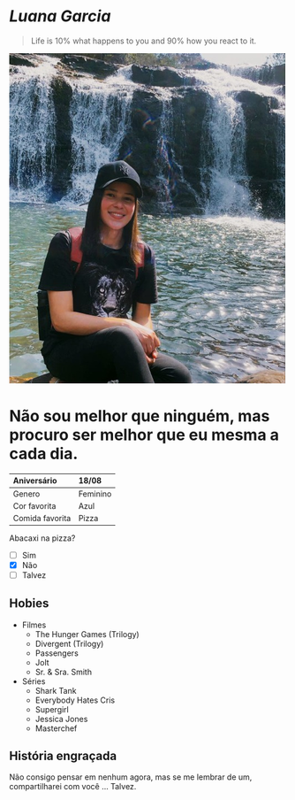 # _Luana Garcia_

>Life is 10% what happens to you and 90% how you react to it.

![Eu](imagem/eu-500.jpeg)

Não sou melhor que ninguém, mas procuro ser melhor que eu mesma a cada dia.
===

| Aniversário | 18/08 |
|:-----------|:-----|
| Genero | Feminino  |
|Cor favorita| Azul |
|Comida favorita| Pizza|

Abacaxi na pizza?
- [ ] Sim
- [x] Não
- [ ] Talvez
## Hobies
- Filmes 
  - The Hunger Games (Trilogy)
  - Divergent (Trilogy)
  - Passengers
  - Jolt
  - Sr. & Sra. Smith
- Séries
  - Shark Tank
  - Everybody Hates Cris
  - Supergirl
  - Jessica Jones
  - Masterchef
## História engraçada
Não consigo pensar em nenhum agora, mas se me lembrar de um, compartilharei com você ... Talvez.





